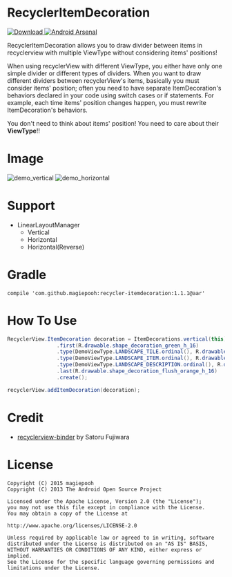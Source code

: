 # RecyclerItemDecoration
 [ ![Download](https://api.bintray.com/packages/magiepooh/maven/RecyclerItemDecoration/images/download.svg) ](https://bintray.com/magiepooh/maven/RecyclerItemDecoration/_latestVersion) [![Android Arsenal](https://img.shields.io/badge/Android%20Arsenal-RecyclerItemDecoration-green.svg?style=flat)](https://android-arsenal.com/details/1/2417)

RecyclerItemDecoration allows you to draw divider between items in recyclerview with multiple ViewType without considering items' positions!

When using recyclerView with different ViewType, you either have only one simple divider or different types of dividers. When you want to draw different dividers between recyclerView's items, basically you must consider items' position; often you need to have separate ItemDecoration's behaviors declared in your code using switch cases or if statements. For example, each time items' position changes happen, you must rewrite ItemDecoration's behaviors.

You don't need to think about items' position! You need to care about their **ViewType**!!

# Image
![demo_vertical] ![demo_horizontal]

# Support
- LinearLayoutManager
  - Vertical
  - Horizontal
  - Horizontal(Reverse)

# Gradle
```
compile 'com.github.magiepooh:recycler-itemdecoration:1.1.1@aar'
```

# How To Use
```java
RecyclerView.ItemDecoration decoration = ItemDecorations.vertical(this)
                .first(R.drawable.shape_decoration_green_h_16)
                .type(DemoViewType.LANDSCAPE_TILE.ordinal(), R.drawable.shape_decoration_cornflower_lilac_h_8)
                .type(DemoViewType.LANDSCAPE_ITEM.ordinal(), R.drawable.shape_decoration_gray_h_12_padding)
                .type(DemoViewType.LANDSCAPE_DESCRIPTION.ordinal(), R.drawable.shape_decoration_red_h_8)
                .last(R.drawable.shape_decoration_flush_orange_h_16)
                .create();

recyclerView.addItemDecoration(decoration);
```

# Credit
- [recyclerview-binder](https://github.com/satorufujiwara/recyclerview-binder) by Satoru Fujiwara


# License
```
Copyright (C) 2015 magiepooh
Copyright (C) 2013 The Android Open Source Project

Licensed under the Apache License, Version 2.0 (the "License");
you may not use this file except in compliance with the License.
You may obtain a copy of the License at

http://www.apache.org/licenses/LICENSE-2.0

Unless required by applicable law or agreed to in writing, software
distributed under the License is distributed on an "AS IS" BASIS,
WITHOUT WARRANTIES OR CONDITIONS OF ANY KIND, either express or implied.
See the License for the specific language governing permissions and
limitations under the License.
```

[demo_vertical]:https://raw.githubusercontent.com/magiepooh/RecyclerItemDecoration/master/art/demo_vertical.gif
[demo_horizontal]:https://raw.githubusercontent.com/magiepooh/RecyclerItemDecoration/master/art/demo_horizontal.gif

